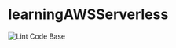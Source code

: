 # learningAWSServerless
![Lint Code Base](https://github.com/doublenns/learningAWSServerless/workflows/Lint%20Code%20Base/badge.svg)